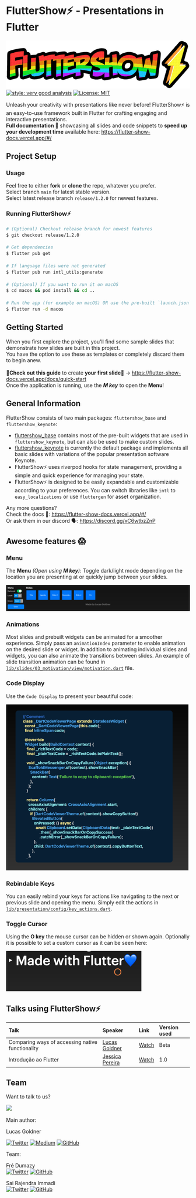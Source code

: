 # FlutterShow⚡️ - Presentations in Flutter

![FlutterShow Logo](docs/images/fluttershow.png)\
[![style: very good analysis](https://img.shields.io/badge/style-very_good_analysis-B22C89.svg)](https://pub.dev/packages/very_good_analysis)
[![License: MIT](https://img.shields.io/badge/License-MIT-yellow.svg)](https://opensource.org/licenses/MIT)

Unleash your creativity with presentations like never before! FlutterShow⚡️ is an easy-to-use framework built in Flutter
for crafting engaging and interactive presentations.\
**Full documentation 📄** showcasing all slides and code snippets to **speed up your development time** available here: https://flutter-show-docs.vercel.app/#/

## Project Setup

### Usage

Feel free to either **fork** or **clone** the repo, whatever you prefer.\
Select branch `main` for latest stable version.\
Select latest release branch `release/1.2.0` for newest features.

### Running FlutterShow⚡️

```bash
# (Optional) Checkout release branch for newest features
$ git checkout release/1.2.0

# Get dependencies
$ flutter pub get

# If language files were not generated
$ flutter pub run intl_utils:generate

# (Optional) If you want to run it on macOS
$ cd macos && pod install && cd ..

# Run the app (for example on macOS) OR use the pre-built `launch.json`
$ flutter run -d macos
```

## Getting Started

When you first explore the project, you'll find some sample slides that demonstrate how slides are built in this project.\
You have the option to use these as templates or completely discard them to begin anew.\
\
**🚨Check out this guide** to create **your first slide🚨** -> https://flutter-show-docs.vercel.app/docs/quick-start \
Once the application is running, use the _**M key**_ to open the **Menu**!

## General Information

FlutterShow consists of two main packages: `fluttershow_base` and `fluttershow_keynote`:

- [fluttershow_base](https://github.com/lucas-goldner/fluttershow_base) contains most of the pre-built widgets that are used in `fluttershow_keynote`, but can also be used to make custom slides.
- [fluttershow_keynote](https://github.com/lucas-goldner/fluttershow_keynote) is currently the default package and implements all basic slides with variations of the popular presentation software Keynote.
- FlutterShow⚡️ uses riverpod hooks for state management, providing a simple and quick experience for managing your state.
- FlutterShow⚡️ is designed to be easily expandable and customizable according to your preferences. You can switch libraries like `intl` to `easy_localizations` or use `fluttergen` for asset organization.

Any more questions?\
Check the docs 📄: https://flutter-show-docs.vercel.app/#/ \
Or ask them in our discord 🗣️: https://discord.gg/xC6wtbzZnP

## Awesome features 😱

### Menu

The **Menu** _(Open using **M key**)_: Toggle dark/light mode depending on the location you are presenting at or quickly jump between your slides.

![Menu](docs/images/menu.png)

### Animations

Most slides and prebuilt widgets can be animated for a smoother experience. Simply pass an `animationIndex` parameter to enable animation on the desired slide or widget.
In addition to animating individual slides and widgets, you can also animate the transitions between slides. An example of slide transition animation can be found in [`lib/slides/03_motivation/view/motivation.dart`](lib/slides/03_motivation/view/motivation.dart) file.

### Code Display

Use the `Code Display` to present your beautiful code:

<img src='docs/images/code_display.png' alt="Code Display" width='500'>

### Rebindable Keys

You can easily rebind your keys for actions like navigating to the next or previous slide and opening the menu. Simply edit the actions in [`lib/presentation/config/key_actions.dart`](lib/presentation/config/key_actions.dart).

### Toggle Cursor

Using the **O key** the mouse cursor can be hidden or shown again. Optionally it is possible to set a custom cursor as it can be seen here:

![Custom Cursor](docs/images/custom_cursor.png)

## Talks using FlutterShow⚡️

| Talk                                             | Speaker                                           | Link                                                                                           | Version used |
| :----------------------------------------------- | :------------------------------------------------ | :--------------------------------------------------------------------------------------------- | :----------- |
| Comparing ways of accessing native functionality | [Lucas Goldner](https://twitter.com/LucasGoldner) | [Watch](https://www.droidcon.com/2023/08/07/comparing-ways-of-accessing-native-functionality/) | Beta         |
| Introdução ao Flutter                            | [Jessica Pereira](https://twitter.com/Jeeh__XuXu) | [Watch](https://www.youtube.com/live/9GLDOE9SDrM?feature=share&t=551)                          | 1.0          |

## Team

Want to talk to us?

[![](https://dcbadge.vercel.app/api/server/xC6wtbzZnP)](https://discord.gg/xC6wtbzZnP)

Main author:

Lucas Goldner

[![Twitter](https://img.shields.io/badge/Twitter-%231DA1F2.svg?style=for-the-badge&logo=Twitter&logoColor=white)](https://twitter.com/LucasGoldner)
[![Medium](https://img.shields.io/badge/Medium-12100E?style=for-the-badge&logo=medium&logoColor=white)](https://medium.com/@lucas.goldner)
[![GitHub](https://img.shields.io/badge/github-%23121011.svg?style=for-the-badge&logo=github&logoColor=white)](https://github.com/lucas-goldner)

Team:

Fré Dumazy\
[![Twitter](https://img.shields.io/badge/Twitter-%231DA1F2.svg?style=for-the-badge&logo=Twitter&logoColor=white)](https://twitter.com/FresidentDumazy)
[![GitHub](https://img.shields.io/badge/github-%23121011.svg?style=for-the-badge&logo=github&logoColor=white)](https://github.com/dumazy)

Sai Rajendra Immadi\
[![Twitter](https://img.shields.io/badge/Twitter-%231DA1F2.svg?style=for-the-badge&logo=Twitter&logoColor=white)](https://twitter.com/immadisairaj)
[![GitHub](https://img.shields.io/badge/github-%23121011.svg?style=for-the-badge&logo=github&logoColor=white)](https://github.com/immadisairaj)
